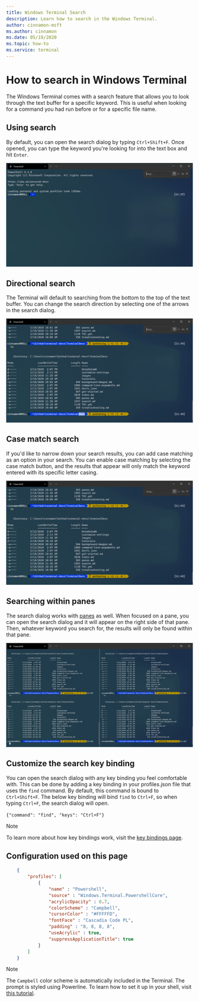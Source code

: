 ```yaml
---
title: Windows Terminal Search
description: Learn how to search in the Windows Terminal.
author: cinnamon-msft
ms.author: cinnamon
ms.date: 05/19/2020
ms.topic: how-to
ms.service: terminal
---
```


# How to search in Windows Terminal

The Windows Terminal comes with a search feature that allows you to look through the text buffer for a specific keyword. This is useful when looking for a command you had run before or for a specific file name.

## Using search

By default, you can open the search dialog by typing `Ctrl+Shift+F`. Once opened, you can type the keyword you're looking for into the text box and hit `Enter`.

![Windows Terminal search screenshot](./images/search.png)

## Directional search

The Terminal will default to searching from the bottom to the top of the text buffer. You can change the search direction by selecting one of the arrows in the search dialog.

![Windows Terminal directional search screenshot](./images/search-direction.gif)

## Case match search

If you'd like to narrow down your search results, you can add case matching as an option in your search. You can enable case matching by selecting the case match button, and the results that appear will only match the keyword entered with its specific letter casing.

![Windows Terminal case matching search screenshot](./images/search-case-match.gif)

## Searching within panes

The search dialog works with [panes](./panes.md) as well. When focused on a pane, you can open the search dialog and it will appear on the right side of that pane. Then, whatever keyword you search for, the results will only be found within that pane.

![Windows Terminal panes search screenshot](./images/search-panes.gif)

## Customize the search key binding

You can open the search dialog with any key binding you feel comfortable with. This can be done by adding a key binding in your profiles.json file that uses the `find` command. By default, this command is bound to `Ctrl+Shift+F`. The below key binding will bind `find` to `Ctrl+F`, so when typing `Ctrl+F`, the search dialog will open.

`{"command": "find", "keys": "Ctrl+F"}`

> [!NOTE]
> To learn more about how key bindings work, visit the [key bindings page](./customize-settings/key-bindings.md).

## Configuration used on this page

```json
    {
        "profiles": [
            {
                "name" : "Powershell",
                "source" : "Windows.Terminal.PowershellCore",
                "acrylicOpacity" : 0.7,
                "colorScheme" : "Campbell",
                "cursorColor" : "#FFFFFD",
                "fontFace" : "Cascadia Code PL",
                "padding" : "8, 8, 8, 8",
                "useAcrylic" : true,
                "suppressApplicationTitle": true
            }
        ]
    }
```

> [!NOTE]
> The `Campbell` color scheme is automatically included in the Terminal.
> The prompt is styled using Powerline. To learn how to set it up in your shell, visit [this tutorial](./tutorials/powerline-setup.md).
